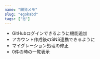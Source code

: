 ```yaml
---
name: "開発メモ"
slug: "egokabd"
tags: ["🗒"]
---
```


- GitHubログインできるように機能追加
- アカウント作成後のSNS連携できるように
- マイグレーション処理の修正
- 0件の時の一覧表示